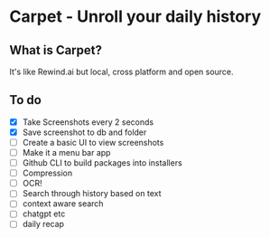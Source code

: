 # Carpet - Unroll your daily history

## What is Carpet?

It's like Rewind.ai but local, cross platform and open source.

## To do

- [x] Take Screenshots every 2 seconds
- [x] Save screenshot to db and folder
- [ ] Create a basic UI to view screenshots
- [ ] Make it a menu bar app
- [ ] Github CLI to build packages into installers
- [ ] Compression
- [ ] OCR!
- [ ] Search through history based on text
- [ ] context aware search
- [ ] chatgpt etc
- [ ] daily recap
